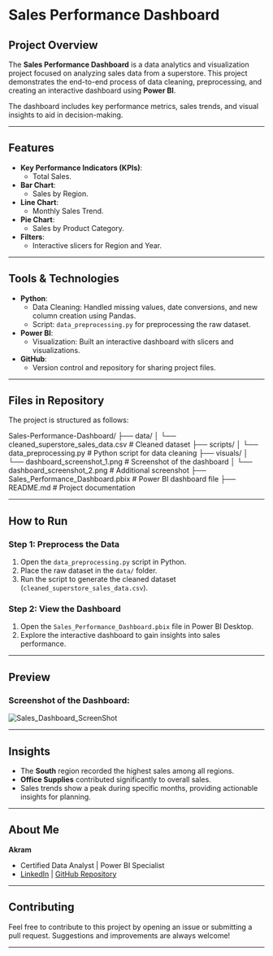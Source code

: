 # Sales Performance Dashboard

## Project Overview
The **Sales Performance Dashboard** is a data analytics and visualization project focused on analyzing sales data from a superstore. This project demonstrates the end-to-end process of data cleaning, preprocessing, and creating an interactive dashboard using **Power BI**.

The dashboard includes key performance metrics, sales trends, and visual insights to aid in decision-making.

---

## Features
- **Key Performance Indicators (KPIs)**:
  - Total Sales.
- **Bar Chart**:
  - Sales by Region.
- **Line Chart**:
  - Monthly Sales Trend.
- **Pie Chart**:
  - Sales by Product Category.
- **Filters**:
  - Interactive slicers for Region and Year.

---

## Tools & Technologies
- **Python**:
  - Data Cleaning: Handled missing values, date conversions, and new column creation using Pandas.
  - Script: `data_preprocessing.py` for preprocessing the raw dataset.
- **Power BI**:
  - Visualization: Built an interactive dashboard with slicers and visualizations.
- **GitHub**:
  - Version control and repository for sharing project files.

---

## Files in Repository
The project is structured as follows:

Sales-Performance-Dashboard/ 
├── data/ 
│ └── cleaned_superstore_sales_data.csv      # Cleaned dataset 
├── scripts/ 
│ └── data_preprocessing.py                  # Python script for data cleaning 
├── visuals/ 
│ └── dashboard_screenshot_1.png             # Screenshot of the dashboard 
│ └── dashboard_screenshot_2.png             # Additional screenshot 
├── Sales_Performance_Dashboard.pbix         # Power BI dashboard file 
├── README.md # Project documentation



---

## How to Run

### Step 1: Preprocess the Data
1. Open the `data_preprocessing.py` script in Python.
2. Place the raw dataset in the `data/` folder.
3. Run the script to generate the cleaned dataset (`cleaned_superstore_sales_data.csv`).

### Step 2: View the Dashboard
1. Open the `Sales_Performance_Dashboard.pbix` file in Power BI Desktop.
2. Explore the interactive dashboard to gain insights into sales performance.

---

## Preview
### Screenshot of the Dashboard:

![Sales_Dashboard_ScreenShot](https://github.com/user-attachments/assets/31f4ff7f-a031-4631-96ed-4e00f60fe5cd)


---

## Insights
- The **South** region recorded the highest sales among all regions.
- **Office Supplies** contributed significantly to overall sales.
- Sales trends show a peak during specific months, providing actionable insights for planning.

---

## About Me
**Akram**  
- Certified Data Analyst | Power BI Specialist  
- [LinkedIn](https://www.linkedin.com/in/akmd-673284254/) | [GitHub Repository](https://github.com/Mohdtechpro/Sales-Performance-Dashboard)

---

## Contributing
Feel free to contribute to this project by opening an issue or submitting a pull request. Suggestions and improvements are always welcome!

---

